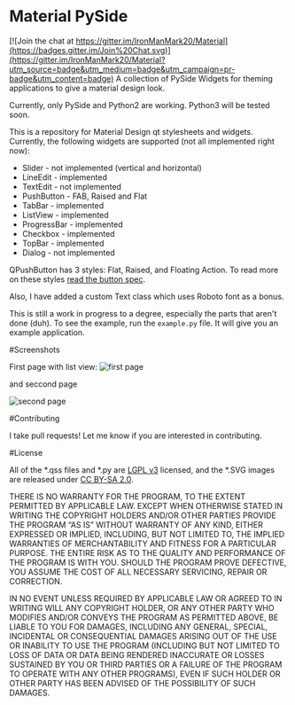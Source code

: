 # Material PySide

[![Join the chat at https://gitter.im/IronManMark20/Material](https://badges.gitter.im/Join%20Chat.svg)](https://gitter.im/IronManMark20/Material?utm_source=badge&utm_medium=badge&utm_campaign=pr-badge&utm_content=badge)
A collection of PySide Widgets for theming applications to give a material design look.

Currently, only PySide and Python2 are working. Python3 will be tested soon.

This is a repository for Material Design qt stylesheets and widgets. Currently, the following widgets are supported (not all implemented right now):

- Slider -  not implemented (vertical and horizontal)
- LineEdit - implemented
- TextEdit - not implemented
- PushButton - FAB, Raised and Flat
- TabBar - implemented
- ListView - implemented
- ProgressBar - implemented
- Checkbox - implemented
- TopBar - implemented
- Dialog - not implemented

QPushButton has 3 styles: Flat, Raised, and Floating Action. To read more on these styles [read the button spec](http://www.google.com/design/spec/components/buttons.html).

Also, I have added a custom Text class which uses Roboto font as a bonus.

This is still a work in progress to a degree, especially the parts that aren't done (duh). To see the example, run the `example.py` file. It will give you an example application.


#Screenshots

First page with list view:
![first page](http://i.imgur.com/dkeez6g.png)

and seccond page

![second page](http://i.imgur.com/yTsnZpE.png)

#Contributing

I take pull requests! Let me know if you are interested in contributing.

#License

All of the *.qss files and *.py are [LGPL v3](https://www.gnu.org/licenses/lgpl.txt) licensed, and the *.SVG images are released under [CC BY-SA 2.0](https://creativecommons.org/licenses/by-sa/2.0/).

THERE IS NO WARRANTY FOR THE PROGRAM, TO THE EXTENT PERMITTED BY APPLICABLE LAW. EXCEPT WHEN OTHERWISE STATED IN WRITING THE COPYRIGHT HOLDERS AND/OR OTHER PARTIES PROVIDE THE PROGRAM “AS IS” WITHOUT WARRANTY OF ANY KIND, EITHER EXPRESSED OR IMPLIED, INCLUDING, BUT NOT LIMITED TO, THE IMPLIED WARRANTIES OF MERCHANTABILITY AND FITNESS FOR A PARTICULAR PURPOSE. THE ENTIRE RISK AS TO THE QUALITY AND PERFORMANCE OF THE PROGRAM IS WITH YOU. SHOULD THE PROGRAM PROVE DEFECTIVE, YOU ASSUME THE COST OF ALL NECESSARY SERVICING, REPAIR OR CORRECTION.

IN NO EVENT UNLESS REQUIRED BY APPLICABLE LAW OR AGREED TO IN WRITING WILL ANY COPYRIGHT HOLDER, OR ANY OTHER PARTY WHO MODIFIES AND/OR CONVEYS THE PROGRAM AS PERMITTED ABOVE, BE LIABLE TO YOU FOR DAMAGES, INCLUDING ANY GENERAL, SPECIAL, INCIDENTAL OR CONSEQUENTIAL DAMAGES ARISING OUT OF THE USE OR INABILITY TO USE THE PROGRAM (INCLUDING BUT NOT LIMITED TO LOSS OF DATA OR DATA BEING RENDERED INACCURATE OR LOSSES SUSTAINED BY YOU OR THIRD PARTIES OR A FAILURE OF THE PROGRAM TO OPERATE WITH ANY OTHER PROGRAMS), EVEN IF SUCH HOLDER OR OTHER PARTY HAS BEEN ADVISED OF THE POSSIBILITY OF SUCH DAMAGES.

